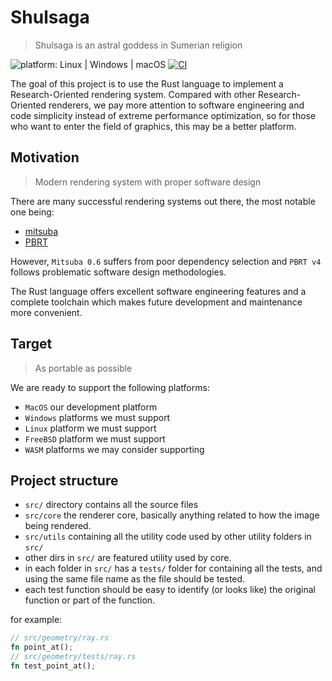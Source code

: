 # Shulsaga
>  Shulsaga is an astral goddess in Sumerian religion

![platform: Linux | Windows | macOS](https://img.shields.io/badge/platform-Linux%20%7C%20Windows%20%7C%20macOS-blue) [![CI](https://github.com/shulsaga/shulsaga/actions/workflows/main.yml/badge.svg)](https://github.com/shulsaga/shulsaga/actions/workflows/main.yml)

The goal of this project is to use the Rust language to implement a Research-Oriented rendering system. Compared with other Research-Oriented renderers, we pay more attention to software engineering and code simplicity instead of extreme performance optimization, so for those who want to enter the field of graphics, this may be a better platform.

## Motivation
> Modern rendering system with proper software design

There are many successful rendering systems out there, the most notable one being:

- [mitsuba](https://www.mitsuba-renderer.org/)
- [PBRT](https://pbr-book.org/)

However, `Mitsuba 0.6` suffers from poor dependency selection and `PBRT v4` follows problematic software design methodologies.

The Rust language offers excellent software engineering features and a complete toolchain which makes future development and maintenance more convenient.

## Target
> As portable as possible

We are ready to support the following platforms:

- `MacOS` our development platform
- `Windows` platforms we must support
- `Linux` platform we must support
- `FreeBSD` platform we must support
- `WASM` platforms we may consider supporting

## Project structure
- `src/` directory contains all the source files
- `src/core` the renderer core, basically anything related to how the image being rendered.
- `src/utils` containing all the utility code used by other utility folders in `src/`
- other dirs in `src/` are featured utility used by core.
- in each folder in `src/` has a `tests/` folder for containing all the tests, and using the same file name as the file should be tested.
- each test function should be easy to identify (or looks like) the original function or part of the function.


for example:
```rs
// src/geometry/ray.rs
fn point_at();
// src/geometry/tests/ray.rs
fn test_point_at();
```